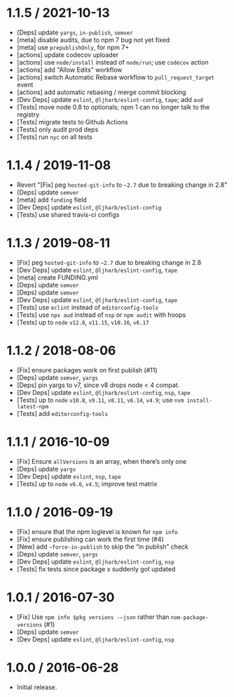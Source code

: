 1.1.5 / 2021-10-13
==================
  * [Deps] update `yargs`, `in-publish`, `semver`
  * [meta] disable audits, due to npm 7 bug not yet fixed
  * [meta] use `prepublishOnly`, for npm 7+
  * [actions] update codecov uploader
  * [actions] use `node/install` instead of `node/run`; use `codecov` action
  * [actions] add "Allow Edits" workflow
  * [actions] switch Automatic Rebase workflow to `pull_request_target` event
  * [actions] add automatic rebasing / merge commit blocking
  * [Dev Deps] update `eslint`, `@ljharb/eslint-config`, `tape`; add `aud`
  * [Tests] move node 0.8 to optionals; npm 1 can no longer talk to the registry
  * [Tests] migrate tests to Github Actions
  * [Tests] only audit prod deps
  * [Tests] run `nyc` on all tests

1.1.4 / 2019-11-08
==================
  * Revert "[Fix] peg `hosted-git-info` to `~2.7` due to breaking change in 2.8"
  * [Deps] update `semver`
  * [meta] add `funding` field
  * [Dev Deps] update `eslint`, `@ljharb/eslint-config`
  * [Tests] use shared travis-ci configs

1.1.3 / 2019-08-11
==================
  * [Fix] peg `hosted-git-info` to `~2.7` due to breaking change in 2.8
  * [Dev Deps] update `eslint`, `@ljharb/eslint-config`, `tape`
  * [meta] create FUNDING.yml
  * [Deps] update `semver`
  * [Deps] update `semver`
  * [Dev Deps] update `eslint`, `@ljharb/eslint-config`, `tape`
  * [Tests] use `eclint` instead of `editorconfig-tools`
  * [Tests] use `npx aud` instead of `nsp` or `npm audit` with hoops
  * [Tests] up to `node` `v12.8`, `v11.15`, `v10.16`, `v6.17`

1.1.2 / 2018-08-06
==================
  * [Fix] ensure packages work on first publish (#11)
  * [Deps] update `semver`, `yargs`
  * [Deps] pin yargs to v7, since v8 drops node < 4 compat.
  * [Dev Deps] update `eslint`, `@ljharb/eslint-config`, `nsp`, `tape`
  * [Tests] up to `node` `v10.8`, `v9.11`, `v8.11`, `v6.14`, `v4.9`; use `nvm install-latest-npm`
  * [Tests] add `editorconfig-tools`

1.1.1 / 2016-10-09
==================
  * [Fix] Ensure `allVersions` is an array, when there’s only one
  * [Deps] update `yargs`
  * [Dev Deps] update `eslint`, `nsp`, `tape`
  * [Tests] up to `node` `v6.6`, `v4.5`; improve test matrix

1.1.0 / 2016-09-19
==================
  * [Fix] ensure that the npm loglevel is known for `npm info`
  * [Fix] ensure publishing can work the first time (#4)
  * [New] add `—force-in-publish` to skip the “in publish” check
  * [Deps] update `semver`, `yargs`
  * [Dev Deps] update `eslint`, `@ljharb/eslint-config`, `nsp`
  * [Tests] fix tests since package x suddenly got updated

1.0.1 / 2016-07-30
==================
  * [Fix] Use `npm info $pkg versions -—json` rather than `nom-package-versions` (#1)
  * [Deps] update `semver`
  * [Dev Deps] update `eslint`, `@ljharb/eslint-config`, `nsp`

1.0.0 / 2016-06-28
==================
  * Initial release.
